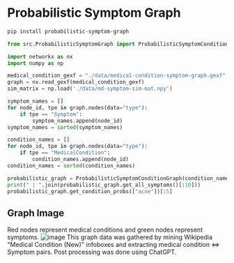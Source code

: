 # Probabilistic Symptom Graph

```bash
pip install probabilistic-symptom-graph
```

```py
from src.ProbabilisticSymptomGraph import ProbabilisticSymptomConditionGraph

import networkx as nx
import numpy as np

medical_condition_gexf = "./data/medical-condition-symptom-graph.gexf"
graph = nx.read_gexf(medical_condition_gexf)
sim_matrix = np.load('./data/md-symptom-sim-mat.npy')

symptom_names = []
for node_id, tpe in graph.nodes(data="type"):
    if tpe == "Symptom":
        symptom_names.append(node_id)
symptom_names = sorted(symptom_names)

condition_names = []
for node_id, tpe in graph.nodes(data="type"):
    if tpe == "MedicalCondition":
        condition_names.append(node_id)
condition_names = sorted(condition_names)

probabilistic_graph = ProbabilisticSymptomConditionGraph(condition_names, symptom_names, graph, sim_matrix)
print(" | ".join(probabilistic_graph.get_all_symptoms()[:10]))
probabilistic_graph.get_condition_probs(["acne"])[:5]
```

## Graph Image
Red nodes represent medical conditions and green nodes represent symptoms.
![image](https://github.com/bart1259/ProbabilisticSymptomGraph/assets/21147581/1f693ddf-20d8-4320-9265-a84a3403a5eb)
This graph data was gathered by mining Wikipedia "Medical Condition (New)" infoboxes and extracting medical condition <=> Symptom pairs. Post processing was done using ChatGPT.


